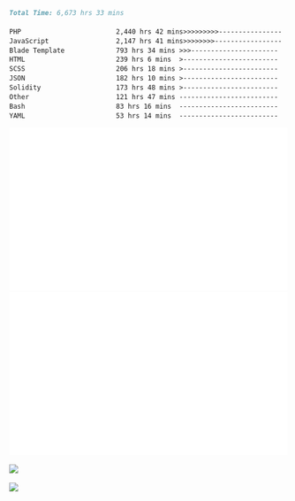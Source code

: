<!--START_SECTION:waka-->

```markdown
Total Time: 6,673 hrs 33 mins

PHP                        2,440 hrs 42 mins>>>>>>>>>----------------   35.92 %
JavaScript                 2,147 hrs 41 mins>>>>>>>>-----------------   31.61 %
Blade Template             793 hrs 34 mins >>>----------------------   11.68 %
HTML                       239 hrs 6 mins  >------------------------   03.52 %
SCSS                       206 hrs 18 mins >------------------------   03.04 %
JSON                       182 hrs 10 mins >------------------------   02.68 %
Solidity                   173 hrs 48 mins >------------------------   02.56 %
Other                      121 hrs 47 mins -------------------------   01.79 %
Bash                       83 hrs 16 mins  -------------------------   01.23 %
YAML                       53 hrs 14 mins  -------------------------   00.78 %
```

<!--END_SECTION:waka-->

![](https://raw.githubusercontent.com/DrMaxis/github-stats-transparent/output/generated/overview.svg)
![](https://raw.githubusercontent.com/DrMaxis/github-stats-transparent/output/generated/languages.svg)

![](https://git-readme-stats-drmaxis-projects.vercel.app/api?username=drmaxis&show_icons=true&theme=outrun&count_private=true&show=reviews,discussions_started,discussions_answered,prs_merged,prs_merged_percentage&custom_title=2024%20Github%20Rank)
 
<a href="https://count.getloli.com/"><img src="https://count.getloli.com/get/@:maxis-the-alchemist?theme=rule34"></a>
<!-- https://count.getloli.com/get/@alchemist?theme=rule34 -->
<br>

